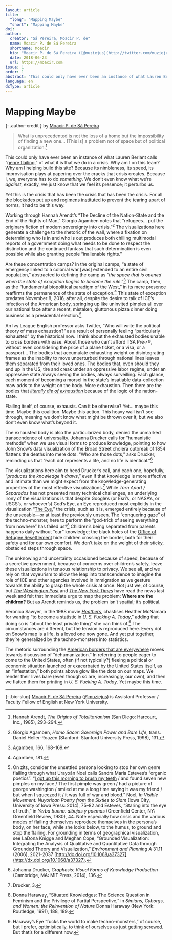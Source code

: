 ```yaml
---
layout: article
title: 
  "long": "Mapping Maybe"
  "short": "Mapping Maybe"
doi:
author: 
  creator: "Sá Pereira, Moacir P. de"
  name: Moacir P. de Sá Pereira
  shortname: Moacir
  bio: "Moacir P. de Sá Pereira ([@muziejus](http://twitter.com/muziejus)) is Assistant Professor / Faculty Fellow of English at New York University."
  date: 2018-06-23
  url: https://moacir.com
issue: 1
order: 1
abstract: "This could only have ever been an instance of what Lauren Berlant calls “genre flailing,” of what it is that we do in a crisis. Why am I on this team? Why am I helping build this site? Because its nimbleness, its speed, its improvisation plays at papering over the cracks that crisis creates. Because I, we, everyone has to do *something*.  We don’t even know what we’re *against*, exactly, we just know that we feel its presence; it perturbs us."
language: en
dcType: article
---
```


# Mapping Maybe

{: .author-credit }
by [Moacir P. de Sá Pereira](http://moacir.com/)

> What is unprecedented is not the loss of a home but the impossibility of
finding a new one… [This is] a problem not of space but of political
organization.[^arendt]

This could only have ever been an instance of what Lauren Berlant calls
“[genre flailing](https://socialtextjournal.org/big-man/),” of what it is that
we do in a crisis. Why am I on this team? Why am I helping build this site?
Because its nimbleness, its speed, its improvisation plays at papering over
the cracks that crisis creates. Because I, we, everyone has to do *something*.
We don’t even know what we’re *against*, exactly, we just know that we feel
its presence; it perturbs us.

Yet this is the crisis that has been the crisis that has been the crisis. For
all the blockades put up and [regimens
instituted](http://www.nybooks.com/daily/2016/11/10/trump-election-autocracy-rules-for-survival/)
to prevent the tearing apart of norms, it had to be this way. 

Working through Hannah Arendt’s “The Decline of the Nation-State and the End
of the Rights of Man,” Giorgio Agamben notes that “refugees… put the originary
fiction of modern sovereignty into crisis.”[^agamben1] The visualizations here
generate a challenge to the rhetoric of the wall, where a fixation on
determining who is in and who is out produces both chilling multimodal reports
of a government doing what needs to be done to respect the distinction and the
continued fantasy that such determination is even possible while also granting
people “inalienable rights.” 

Are these concentration camps? In the original camps, “a state of emergency
linked to a colonial war [was] extended to an entire civil population,”
abstracted to defining the camp as “*the space that is opened when the state
of exception begins to become the rule*.”[^agamben2] The camp, then, as the
“fundamental biopolitical paradigm of the West,” in its mere presence
reaffirms the permanence of the state of exception.[^agamben3] This state of
exception predates November 8, 2016, after all, despite the desire to talk
of ICE’s infection of the American body, springing up like uninvited pimples
all over our national face after a recent, mistaken, gluttonous pizza dinner
doing business as a presidential election.[^yerba-buena]

An Ivy League English professor asks Twitter, “Who will write the political
theory of mass exhaustion?” as a result of personally feeling “particularly
exhausted” by the historical now. I think about the exhausted bodies unable to
cross borders with ease. About those who can’t afford TSA Pre✓®, without even
considering the price of a plane ticket, or a visa, or a passport… The bodies
that accumulate exhausting weight on disintegrating frames as the inability to
move unperturbed through national lines leaves them separated from their loved
ones. The bodies that, even should they end up in the US, tire and creak under
an oppressive labor regime, under an oppressive state always seeing the
bodies, always surveilling. Each glance, each moment of becoming a morsel in
the state’s insatiable data-collection maw adds to the weight on the body.
More exhaustion. Then there are the bodies that [*literally die of
exhaustion*](https://www.theguardian.com/us-news/2016/dec/07/report-us-border-patrol-desert-weapon-immigrants-mexico)
because of the logic of the nation-state. 

Flailing itself, of course, exhausts. Can it be otherwise? Yet… maybe this
time. Maybe this coalition. Maybe this action. This heavy wall isn’t see
through, meaning we don’t know what might be thrown over it, but we also don’t
even know what’s beyond it.

The exhausted body is also the particularized body, denied the unmarked
transcendence of universality. Johanna Drucker calls for “humanistic methods”
when we use visual forms to produce knowledge, pointing to how John Snow’s
data visualization of the Broad Street cholera outbreak of 1854 flattens the
deaths into mere dots. “Who are those dots,” asks Drucker, reminding us that
“each dot represents a life, and no life is identical.”[^drucker1]

The visualizations here aim to heed Drucker’s call, and each one, hopefully,
“*produces the knowledge it draws*,” even if that knowledge is more affective
and intimate than we might expect from the knowledge-generating properties of
the most effective visualizations.[^drucker2] While _Torn Apart / Separados_
has not presented many technical challenges, an underlying irony of the
visualizations is that despite Google’s (or Esri’s, or NASA’s, or USGS’s, or
whoever’s) God’s Eye, an Eye reproduced most explicitly in the visualization
“[The Eye](/torn-apart/visualizations.html#the-eye),” the crisis, such as it
is, emerged entirely because of the unseeable—or at least the previously
unseen. The “conquering gaze” of the techno-monster, here to perform
the “god-trick of seeing everything from nowhere” has failed us?[^haraway] Children’s being
separated from parents happens daily without “our” knowledge; the black holes
of the [Office of Refugee Resettlement](https://www.acf.hhs.gov/orr) hide
children crossing the border, both for their safety and for our own comfort.
We don’t take on the weight of their sticky, obstacled steps through space.

The unknowing and uncertainty occasioned because of speed, because of a
secretive government, because of concerns over children’s safety, leave these
visualizations in tenuous relationship to privacy. We see all, and we rely on
that voyeurism to allow the leap into transcendence to imagine the role of ICE
and other agencies involved in immigration as we gesture towards the ability to
grasp the whole crisis at once. Not just we, of course, but [_The Washington
Post_](https://www.washingtonpost.com/graphics/2018/national/migrant-child-shelters/)
and [_The New York
Times_](https://www.nytimes.com/interactive/2018/06/21/us/where-are-the-border-children.html)
have read the news last week and felt that immediate urge to map the problem:
**Where are the children?** But as Arendt reminds us, the problem isn’t spatial;
it’s political.

Veronica Sawyer, in the 1988 movie
[_Heathers_](https://en.wikipedia.org/wiki/Heathers), chastises Heather McNamara for
wanting “to become a statistic in _U. S. Fucking A. Today_,” adding that doing
so is “about the least private thing” she can think of.[^fuck] The circumstances are
different, but the tension is reproduced here. Every dot on Snow’s map is a
life, is a loved one now gone. And yet put together, they’re generalized by the
techno-monsters into statistics.

The rhetoric surrounding the [American borders that are
everywhere](https://www.vox.com/2015/2/7/7993273/border-port-map) moves
towards discussion of “dehumanization.” In referring to people eager to come
to the United States, often (if not typically?) fleeing a political or
economic situation launched or exacerbated by the United States itself, as an
“infestation,” both points above glow like the dots on our maps. We render
their lives bare (even though so are, increasingly, our own), and then we
flatten them for printing in _U. S. Fucking A. Today_. Yet maybe this time.

[^agamben1]: Giorgio Agamben, _Homo Sacer: Sovereign Power and Bare Life_, trans. Daniel Heller-Roazen (Stanford: Stanford University Press, 1998), 131.

[^agamben2]: Agamben, 166, 168–169.

[^agamben3]: Agamben, 181.

[^yerba-buena]: On zits, consider the unsettled persona looking to stop her own genre flailing through what Urayoán Noel calls Sandra Maria Esteves’s “organic poetics”: “[I got up this morning to brush my teeth](http://www.sandraesteves.com/images/480_Yerba_Buena_p31.jpg) / and found seven new pimples on my face / The first pimple was green / had a picture of george washington / smiled at me a long time saying it was my friend / but when I squeezed it / it was full of war and blood.” Noel, _In Visible Movement: Nuyorican Poetry from the Sixties to Slam_ (Iowa City, University of Iowa Press: 2014), 75–82 and Esteves, “Staring into the eye of truth,” in _Yerba buena: dibujos y poemas_ (Greenfield Center, NY: Greenfield Review, 1980), 44.  Note especially how crisis and the various modes of flailing themselves reproduce themselves in the persona’s body, on her face, while she looks below, to the humus, to ground and stop the flailing. For grounding in terms of geographical visualization, see LaDona Knigge and Meghan Cope, “Grounded Visualization: Integrating the Analysis of Qualitative and Quantitative Data through Grounded Theory and Visualization,” _Environment and Planning A_ 31.11 (2006), 2021–2037 [http://dx.doi.org/10.1068/a37327](http://dx.doi.org/10.1068/a37327).

[^drucker1]: Johanna Drucker, _Graphesis: Visual Forms of Knowledge Production_ (Cambridge, MA: MIT Press, 2014), 136.

[^drucker2]: Drucker, 3.

[^arendt]: Hannah Arendt, _The Origins of Totalitarianism_ (San Diego: Harcourt, Inc., 1985), 293–294.

[^haraway]: Donna Haraway, “Situated Knowledges: The Science Question in Feminism and the Privilege of Partial Perspective,” in _Simians, Cyborgs, and Women: the Reinvention of Nature_ Donna Haraway (New York: Routledge, 1991), 188, 189.

[^fuck]: Haraway’s Eye “fucks the world to make techno-monsters,” of course, but I prefer, optimistically, to think of ourselves as just [getting screwed](https://youtu.be/fgSpeV-bklk). But that’s for a different now.

---

{: .bio-slug}
[Moacir P. de Sá Pereira](http://moacir.com) ([@muziejus](http://twitter.com/muziejus)) is Assistant Professor / Faculty Fellow of English at New York University.
